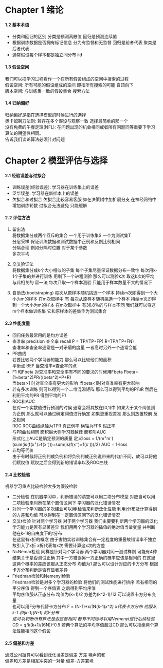 # Chapter 1 绪论
#### 1.2 基本术语
- 分类和回归的区别  分类是预测离散值 回归是预测连续值 
- 根据训练数据是否拥有标记信息 分为有监督和无监督  回归是前者代表 聚类是后者代表
- 通常假设每个样本都是独立同分布 iid

#### 1.3 假设空间
我们可以把学习过程看作一个在所有假设组成的空间中搜索的过程  
假设空间: 所有可能的假设组成的空间 即指所有搜索的可能 自顶向下  
版本空间: 与训练集一致的假设集合 搜索方法 

#### 1.4 归纳偏好
归纳偏好是指在选择模型的时候进行的选择  
奥卡姆剃刀法则: 若存在多个假设与观察一致 选择最简单的那一个  
没有免费的午餐定理(NFL): 在问题出现的机会相同或者所有问题同等重要下学习算法的期望性相同。   
告诉我们谈论算法必须针对问题

# Chapter 2 模型评估与选择
#### 2.1 经验误差与过拟合
- 训练误差(经验误差): 学习器在训练集上的误差  
- 泛华误差: 学习器在新样本上的误差  
- 欠拟合和过拟合 欠拟合比较容易客服 如在决策树中加扩展分支 在神经网络中增加训练轮数  过拟合无法避免 只能缓解

#### 2.2 评估方法
1. 留出法  
  将数据集分成两个互斥的集合  一个用于训练集S 一个为测试集T  
  分层采样 保证训练数据和测试数据中正例和反例比例相同  
  分隔合理 例如分隔时位置 对于某个参数  
  多次平均

2. 交叉验证法  
  将数据集分成k个大小相似的子集 每个子集尽量保证数据分布一致性 每次用k-1个子集的并进行训练 用剩下一个进程测验 那么可以测验k次 取这k次的平均  
  与此相关的 留一法 每次只取一个样本测验 只能用于样本数量不大的情况下

3. 自助法(bootstraping)
  每次从原样本随机挑选一个样本  持续m次即得到一个大小为m的样本 在m次取样中 有
  每次从原样本随机挑选一个样本  持续m次即得到一个大小为m的样本 在m次取样中 有36.8%的与样本不同 我们就可以将这m个样本做训练集 它和原样本的差集作为测试集合 

#### 2.3 性能度量
- 回归任务最常用的是均方误差   
- 查准率 precision 查全率 recall P = TP/(TP+FP)  R=TP/(TP+FN)   
  查准率和查全率通常是一对矛盾的度量  一者高时另外一个通常会低  
- PR曲线   
  若要比较两个学习器的能力 那么可以比较他们的面积   
  平衡点 BEP 当查准率=查全率的点  
- F1 和Fbeta  对查准率和查全率有不同的要求的时候用Fbeta  Fbeta=(1+beta^2)*P*R/((beta^2)*P+R)   
  当beta>1 时对查全率有更大的影响  当beta<1时对查准率有更大影响
- 若有多次训练 则可以得到一个二维混淆矩阵 那么可以得到平均的P和R 然后在利用平均的PR 得到平均的F1
- ROC和AUC  
  在对一个实数值进行预测的时候 通常会将其放在[0,1]中 如果大于某个阈值则为正例 那么就可以通过确定阈值进行确定 如果更重视差准 那么则放置较前  反之相同   
  ROC ROC曲线纵轴为TPR 真正例率 横轴为FPR 假正率  
  与PR曲线相同 面积越大则学习器越佳 面积叫AUC  
  形式化上AUC是确定预测的质量 定义loss = 1/(m<sup>+</sup>m<sup>-</sup>) (sum(is(f(x<sup>+</sup>)>f(x<sup>-</sup>)))+sum(is(f(x<sup>+</sup>)=f(x<sup>-</sup>)))/2)  AUC = 1-loss
- 非均等代价  
  由于有时候将正例判成负例和将负例判成正例说带来的代价不同，故可以将他们赋权值 赋权之后会得到新的错误率以及ROC曲线

#### 2.4 比较检验
机器学习重点比较检验大多为假设检验
- 二分检验 在机器学习中，判断错误的清空可以用二项分布模型 对应当可以用二项检验来判断在某个置信区间下 学习器的泛化错误情况
- 对同一个学习器的多次建业可以用t检验来判断泛化性能  利用t分布及计算得到的方差和均值 可以得到在一定置信区间下的泛化错误情况
- 交叉t检验 针对两个学习器 对于两个学习器 我们主要要判断两个学习器的泛化学习能力是否有显著差异 我们用两个学习器的插值的绝对值当做变量 并判断他在k-1的自由度下的t分布   
  在这里有x折的概念  由于害怕实验训练集合有一定程度的重叠故错误率不独立 故引入了x折  x折代表每x次 需要计算这x次的方差
- NcNemar检验 同样是针对两个学习器 两个学习器对同一测试样例 可能有4种结果关于是否测试正确 其中一方错误另一方正确的概率应该是相同的 在这里这两个概率的差应该服从正态分布 均值为1 那么可以设计对应的卡方分布 根据卡方分布判断是否有显著差异
- Friedman检验和Nemenyi检验   
  Friedman检验是对多个学习器的检验  将他们的测试性能进行排序 若有相同的平分序值 得到一个序值表 之后得到平均序值  
  平均序值服从正态分布 均值为(k+1)/2 方差为(k^2-1)/12 可以设置卡方分布变量  
  也可以用F分布代替卡方分布 F = (N-1)*x/(N(k-1)*x^2) x代表卡方分布  他服从k-1 和(k-1)(N-1) 的F分布  
  这可以判断所有算法是否显著相同 若有不同则可以用Nemenyi进行后续检验  
  CD = q(k*(k+1)/(6N))^0.5  若两个算法的平均序值超过CD 那么可以拒绝两个算法性能相同这个假设
#### 2.5 偏差和方差
通过公司据算可以看到泛化误差是偏差 方差 噪声的和  
偏差和方差是相互冲突的一对量  偏差-方差窘境

